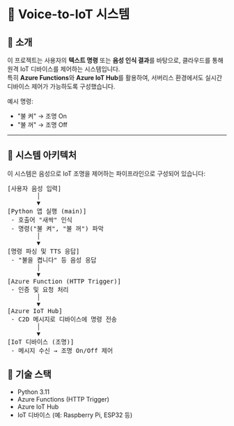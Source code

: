 # 📡 Voice-to-IoT 시스템

## 📌 소개

이 프로젝트는 사용자의 **텍스트 명령** 또는 **음성 인식 결과**를 바탕으로, 클라우드를 통해 원격 IoT 디바이스를 제어하는 시스템입니다.  
특히 **Azure Functions**와 **Azure IoT Hub**를 활용하여, 서버리스 환경에서도 실시간 디바이스 제어가 가능하도록 구성했습니다.

예시 명령:

- "불 켜" → 조명 On
- "불 꺼" → 조명 Off

---

## 🔧 시스템 아키텍처

이 시스템은 음성으로 IoT 조명을 제어하는 파이프라인으로 구성되어 있습니다:
<pre>
[사용자 음성 입력]
        │
        ▼
[Python 앱 실행 (main)]
 - 호출어 "새싹" 인식
 - 명령("불 켜", "불 꺼") 파악
        │
        ▼
[명령 파싱 및 TTS 응답]
 - "불을 켭니다" 등 음성 응답
        │
        ▼
[Azure Function (HTTP Trigger)]
 - 인증 및 요청 처리
        │
        ▼
[Azure IoT Hub]
 - C2D 메시지로 디바이스에 명령 전송
        │
        ▼
[IoT 디바이스 (조명)]
 - 메시지 수신 → 조명 On/Off 제어
</pre>

## 🧩 기술 스택

- Python 3.11
- Azure Functions (HTTP Trigger)
- Azure IoT Hub
- IoT 디바이스 (예: Raspberry Pi, ESP32 등)
